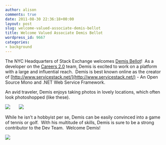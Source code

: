 ```yaml
---
author: alison
comments: true
date: 2011-08-30 22:36:18+00:00
layout: post
slug: welcome-valued-associate-demis-bellot
title: Welcome Valued Associate Demis Bellot
wordpress_id: 9667
categories:
- background
---
```


The NYC Headquarters of Stack Exchange welcomes [Demis Bellot](http://stackoverflow.com/users/85785/mythz)!  As a developer on the [Careers 2.0](http://careers.stackoverflow.com) team, Demis is excited to work on a platform with a large and influential reach.  Demis is best known online as the creator of [http://www.servicestack.net/](http://www.servicestack.net/) - An Open Source Mono and .NET Web Service Framework.

An avid traveler, Demis enjoys taking photos in lovely locations, which often look photoshopped (like these).

[![](http://blog.stackoverflow.com/wp-content/uploads/demis-tenerife.jpg)](http://blog.stackoverflow.com/2011/08/welcome-valued-associate-demis-bellot/demis-tenerife/)       [![](http://blog.stackoverflow.com/wp-content/uploads/IMG_5223-e1314732781606.jpg)](http://blog.stackoverflow.com/2011/08/welcome-valued-associate-demis-bellot/img_5223/)

While he isn’t a hobbyist per se, Demis can be easily convinced into a game of tennis or golf.  With his multitude of skills, Demis is sure to be a strong contributor to the Dev Team.  Welcome Demis!

[![](http://blog.stackoverflow.com/wp-content/uploads/IMG_0504-e1314732861459.jpg)](http://blog.stackoverflow.com/2011/08/welcome-valued-associate-demis-bellot/img_0504/)


